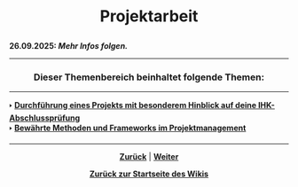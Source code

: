 # <p align="center">Projektarbeit</p>
<!-- Einleitung zum Thema Projektarbeit mit besonderem Fokus auf IHK-Anfoderungen
-> auch hier dringende inhaltliche Überarbeitung insbesondere hinsichtlich des Themas 01-projektmanagement notwendig-->

**26.09.2025: _Mehr Infos folgen._**

---

### <p align="center">Dieser Themenbereich beinhaltet folgende Themen:</p>

---

🢒 [**Durchführung eines Projekts mit besonderem Hinblick auf deine IHK-Abschlussprüfung**](/docs/07-projekte/01-projektarbeit/README.md)<br>
🢒 [**Bewährte Methoden und Frameworks im Projektmanagement**](/docs/07-projekte/02-methoden/README.md) <br>

---

<p align="center">
<a href="/docs/06-entwicklung/08-cms/02-wordpress/07-tools_ressourcen/README.md"><strong>Zurück</strong></a> | 
<a href="/docs/07-projekte/01-projektarbeit/README.md"><strong>Weiter</strong></a>
</p>

<p align="center"><a href="/docs/00-willkommen/README.md"><strong>Zurück zur Startseite des Wikis</strong></a></p>
